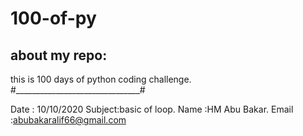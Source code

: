 # 100-of-py


## about my repo:
this is 100 days of python coding challenge.
#_______________________________#

Date   :    10/10/2020
Subject:basic of loop.
Name   :HM Abu Bakar.
Email  :abubakaralif66@gmail.com
